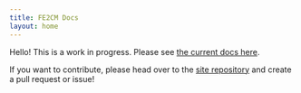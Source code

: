 ```yaml
---
title: FE2CM Docs
layout: home
---
```


Hello! This is a work in progress. Please see [the current docs here](https://docs.google.com/document/d/1JaLOcoau5_vYVr1qKCea7pRrps-5ffqweZawIDdmLbc/edit?usp=sharing).

If you want to contribute, please head over to the [site repository][Site Repository] and create a pull request or issue!

[Site Repository]: https://github.com/TheLivingPepsi/fe2cm-docs